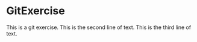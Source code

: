 # GitExercise
This is a git exercise.
This is the second line of text.
This is the third line of text.